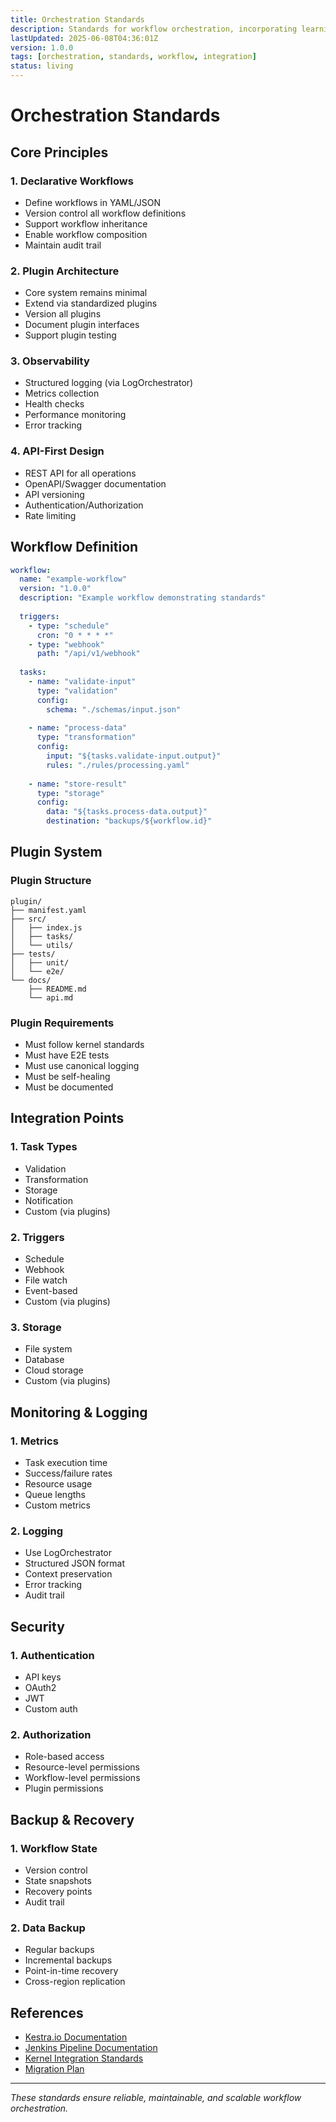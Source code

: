 ```yaml
---
title: Orchestration Standards
description: Standards for workflow orchestration, incorporating learnings from Kestra.io and Jenkins while maintaining CLARITY_ENGINE's unique requirements.
lastUpdated: 2025-06-08T04:36:01Z
version: 1.0.0
tags: [orchestration, standards, workflow, integration]
status: living
---
```


# Orchestration Standards

## Core Principles

### 1. Declarative Workflows
- Define workflows in YAML/JSON
- Version control all workflow definitions
- Support workflow inheritance
- Enable workflow composition
- Maintain audit trail

### 2. Plugin Architecture
- Core system remains minimal
- Extend via standardized plugins
- Version all plugins
- Document plugin interfaces
- Support plugin testing

### 3. Observability
- Structured logging (via LogOrchestrator)
- Metrics collection
- Health checks
- Performance monitoring
- Error tracking

### 4. API-First Design
- REST API for all operations
- OpenAPI/Swagger documentation
- API versioning
- Authentication/Authorization
- Rate limiting

## Workflow Definition

```yaml
workflow:
  name: "example-workflow"
  version: "1.0.0"
  description: "Example workflow demonstrating standards"
  
  triggers:
    - type: "schedule"
      cron: "0 * * * *"
    - type: "webhook"
      path: "/api/v1/webhook"
  
  tasks:
    - name: "validate-input"
      type: "validation"
      config:
        schema: "./schemas/input.json"
    
    - name: "process-data"
      type: "transformation"
      config:
        input: "${tasks.validate-input.output}"
        rules: "./rules/processing.yaml"
    
    - name: "store-result"
      type: "storage"
      config:
        data: "${tasks.process-data.output}"
        destination: "backups/${workflow.id}"
```

## Plugin System

### Plugin Structure
```
plugin/
├── manifest.yaml
├── src/
│   ├── index.js
│   ├── tasks/
│   └── utils/
├── tests/
│   ├── unit/
│   └── e2e/
└── docs/
    ├── README.md
    └── api.md
```

### Plugin Requirements
- Must follow kernel standards
- Must have E2E tests
- Must use canonical logging
- Must be self-healing
- Must be documented

## Integration Points

### 1. Task Types
- Validation
- Transformation
- Storage
- Notification
- Custom (via plugins)

### 2. Triggers
- Schedule
- Webhook
- File watch
- Event-based
- Custom (via plugins)

### 3. Storage
- File system
- Database
- Cloud storage
- Custom (via plugins)

## Monitoring & Logging

### 1. Metrics
- Task execution time
- Success/failure rates
- Resource usage
- Queue lengths
- Custom metrics

### 2. Logging
- Use LogOrchestrator
- Structured JSON format
- Context preservation
- Error tracking
- Audit trail

## Security

### 1. Authentication
- API keys
- OAuth2
- JWT
- Custom auth

### 2. Authorization
- Role-based access
- Resource-level permissions
- Workflow-level permissions
- Plugin permissions

## Backup & Recovery

### 1. Workflow State
- Version control
- State snapshots
- Recovery points
- Audit trail

### 2. Data Backup
- Regular backups
- Incremental backups
- Point-in-time recovery
- Cross-region replication

## References

- [Kestra.io Documentation](https://kestra.io/docs)
- [Jenkins Pipeline Documentation](https://www.jenkins.io/doc/book/pipeline/)
- [Kernel Integration Standards](./kernel-integration-standards.md)
- [Migration Plan](./migration-plan.md)

---

*These standards ensure reliable, maintainable, and scalable workflow orchestration.* 
